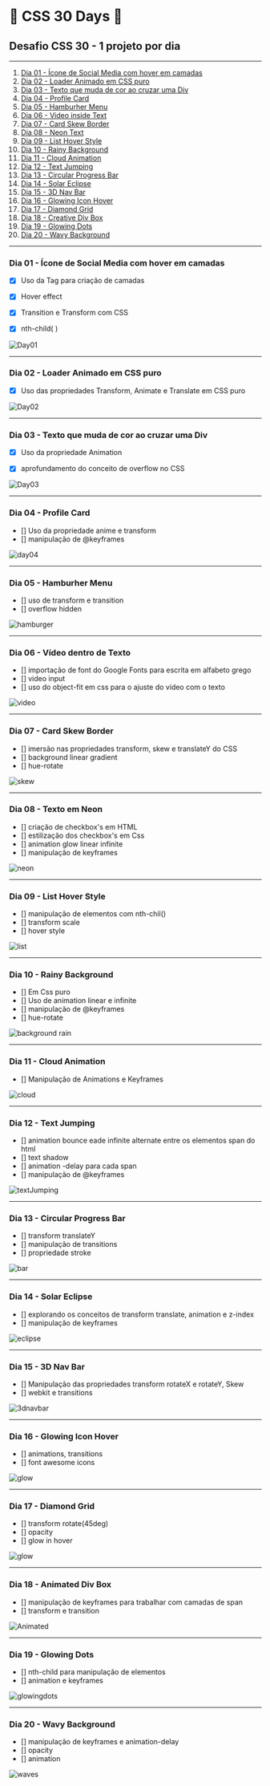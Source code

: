 # 🚀 CSS 30 Days 🚀
## Desafio CSS 30 - 1 projeto por dia

---

1. [Dia 01 - Ícone de Social Media com hover em camadas](https://github.com/claudimf/css_30_days/tree/main/01_day%20-%20CSS%203D%20Layered%20Social%20Media%20Icon%20Hover%20Effects)
2. [Dia 02 - Loader Animado em CSS puro](https://github.com/claudimf/css_30_days/tree/main/02_Day_Animate%20Loader)
3. [Dia 03 - Texto que muda de cor ao cruzar uma Div](https://github.com/claudimf/css_30_days/tree/main/03_Day_Text%20Change%20Color%20DIV)
4. [Dia 04 - Profile Card]()
5. [Dia 05 - Hamburher Menu]()
6. [Dia 06 - Video inside Text]()
7. [Dia 07 - Card Skew Border]()
8. [Dia 08 - Neon Text]()
9. [Dia 09 - List Hover Style]()
10. [Dia 10 - Rainy Background]()
11. [Dia 11 - Cloud Animation]()
12. [Dia 12 - Text Jumping]()
13. [Dia 13 - Circular Progress Bar]()
14. [Dia 14 - Solar Eclipse]()
15. [Dia 15 - 3D Nav Bar]()
16. [Dia 16 - Glowing Icon Hover]()
17. [Dia 17 - Diamond Grid]()
18. [Dia 18 - Creative Div Box]()
19. [Dia 19 - Glowing Dots]()
20. [Dia 20 - Wavy Background]()

---

### Dia 01 - Ícone de Social Media com hover em camadas

- [x] Uso da Tag <span> para criação de camadas
- [x] Hover effect
- [x] Transition e Transform com CSS
- [x] nth-child( )


 ![Day01](https://raw.githubusercontent.com/claudimf/css_30_days/main/01_day%20-%20CSS%203D%20Layered%20Social%20Media%20Icon%20Hover%20Effects/01.gif)

---

### Dia 02 - Loader Animado em CSS puro

- [x] Uso das propriedades Transform, Animate e Translate em CSS puro


 ![Day02](https://raw.githubusercontent.com/claudimf/css_30_days/main/02_Day_Animate%20Loader/02.gif)

---

### Dia 03 - Texto que muda de cor ao cruzar uma Div

- [X] Uso da propriedade Animation
- [X] aprofundamento do conceito de overflow no CSS


![Day03](https://raw.githubusercontent.com/claudimf/css_30_days/main/03_Day_Text%20Change%20Color%20DIV/03.gif)

---

### Dia 04 - Profile Card

- [] Uso da propriedade anime e transform
- [] manipulação de @keyframes


![day04]()

---

### Dia 05 - Hamburher Menu

- [] uso de transform e transition
- [] overflow hidden  


![hamburger]()

---

### Dia 06 - Vídeo dentro de Texto

- [] importação de font do Google Fonts para escrita em alfabeto grego
- [] video input
- [] uso do object-fit em css para o ajuste do vídeo com o texto


![video]()

---

### Dia 07 - Card Skew Border

- [] imersão nas propriedades transform, skew e translateY do CSS
- [] background linear gradient
- [] hue-rotate


![skew]()

---

### Dia 08 - Texto em Neon

- [] criação de checkbox's em HTML
- [] estilização dos checkbox's em Css
- [] animation glow linear infinite
- [] manipulação de keyframes


![neon]()

---

### Dia 09 - List Hover Style

- [] manipulação de elementos com nth-chil()
- [] transform scale
- [] hover style

![list]()

---

### Dia 10 - Rainy Background

- [] Em Css puro
- [] Uso de animation linear e infinite
- [] manipulação de @keyframes
- [] hue-rotate

![background rain]()

---

### Dia 11 - Cloud Animation

- [] Manipulação de Animations e Keyframes

![cloud]()

---

### Dia 12 - Text Jumping

- [] animation bounce eade infinite alternate entre os elementos span do html
- [] text shadow
- [] animation -delay para cada span
- [] manipulação de @keyframes

![textJumping]()

---

### Dia 13 - Circular Progress Bar

- [] transform translateY
- [] manipulação de transitions
- [] propriedade stroke

![bar]()

---

### Dia 14 - Solar Eclipse

- [] explorando os conceitos de transform translate, animation e z-index
- [] manipulação de keyframes

![eclipse]()

---

### Dia 15 - 3D Nav Bar

- [] Manipulação das propriedades transform rotateX e rotateY, Skew
- [] webkit e transitions

![3dnavbar]()

---

### Dia 16 - Glowing Icon Hover

- [] animations, transitions
- [] font awesome icons

![glow]()

---

### Dia 17 - Diamond Grid

- [] transform rotate(45deg)
- [] opacity
- [] glow in hover

![glow]()

---

### Dia 18 - Animated Div Box

- [] manipulação de keyframes para trabalhar com camadas de span
- [] transform e transition

![Animated]()

---

### Dia 19 - Glowing Dots

- [] nth-child para manipulação de elementos
- [] animation e keyframes

![glowingdots]()

---

### Dia 20 - Wavy Background

- [] manipulação de keyframes e animation-delay
- [] opacity
- [] animation

![waves]()
